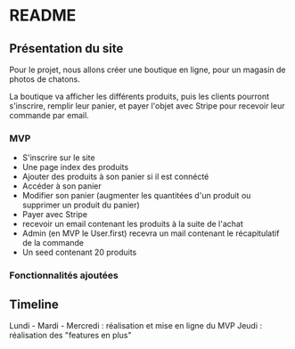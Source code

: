 # README

## Présentation du site

Pour le projet, nous allons créer une boutique en ligne, pour un magasin de photos de chatons. 

La boutique va afficher les différents produits, puis les clients pourront s'inscrire, remplir leur panier, et payer l'objet avec Stripe pour recevoir leur commande par email.

### MVP 

- S'inscrire sur le site
- Une page index des produits
- Ajouter des produits à son panier si il est connécté
- Accéder à son panier 
- Modifier son panier (augmenter les quantitées d'un produit ou supprimer un produit du panier)
- Payer avec Stripe
- recevoir un email contenant les produits à la suite de l'achat
- Admin (en MVP le User.first) recevra un mail contenant le récapitulatif de la commande
- Un seed contenant 20 produits


### Fonctionnalités ajoutées


## Timeline

Lundi - Mardi - Mercredi : réalisation et mise en ligne du MVP
Jeudi : réalisation des "features en plus"